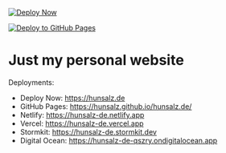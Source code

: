 [![Deploy Now](https://github.com/hunsalz/hunsalz.de/actions/workflows/deploy-now.yaml/badge.svg)](https://github.com/hunsalz/hunsalz.de/actions/workflows/deploy-now.yaml)

[![Deploy to GitHub Pages](https://github.com/hunsalz/hunsalz.de/actions/workflows/gh-pages.yaml/badge.svg)](https://github.com/hunsalz/hunsalz.de/actions/workflows/gh-pages.yaml)

# Just my personal website

Deployments:

* Deploy Now: https://hunsalz.de
* GitHub Pages: https://hunsalz.github.io/hunsalz.de/
* Netlify: https://hunsalz-de.netlify.app
* Vercel: https://hunsalz-de.vercel.app
* Stormkit: https://hunsalz-de.stormkit.dev
* Digital Ocean: https://hunsalz-de-qszry.ondigitalocean.app
